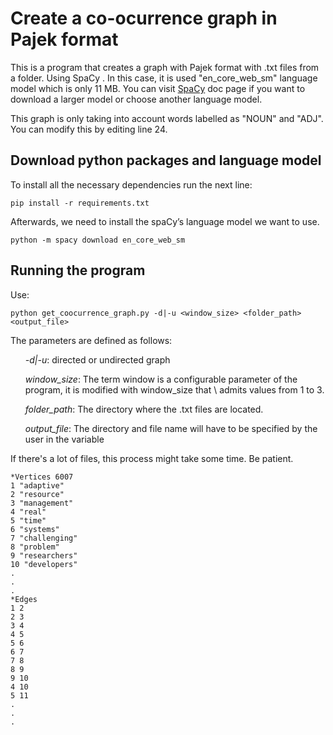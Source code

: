 
# Create a co-ocurrence graph in Pajek format

This is a program that creates a graph with Pajek format with .txt files from a folder. Using SpaCy . In this case, it 
is used "en_core_web_sm" language model which is only 11 MB. You can visit 
<a href="https://spacy.io/usage/models">SpaCy</a> doc page if you want to download a larger model or choose another 
language model.

This graph is only taking into account words labelled as "NOUN" and "ADJ". You can modify this by editing line 24.


## Download python packages and language model

To install all the necessary dependencies run the next line:

```pip install -r requirements.txt```

Afterwards, we need to install the spaCy’s language model we want to use. 

```python -m spacy download en_core_web_sm```

## Running the program

Use:

```python get_coocurrence_graph.py -d|-u <window_size> <folder_path> <output_file>```

The parameters are defined as follows:

<ul><i>-d|-u</i>: directed or undirected graph</ul>
<ul><i>window_size</i>: The term window is a configurable parameter of the program, it is modified with window_size that \
 admits values from 1 to 3.</ul>
<ul><i>folder_path</i>: The directory where the .txt files are located.</ul>
<ul><i>output_file</i>: The directory and file name will have to be specified by the user in the variable</ul>

If there's a lot of files, this process might take some time. Be patient.

```
*Vertices 6007
1 "adaptive"
2 "resource"
3 "management"
4 "real"
5 "time"
6 "systems"
7 "challenging"
8 "problem"
9 "researchers"
10 "developers"
.
.
.
*Edges
1 2
2 3
3 4
4 5
5 6
6 7
7 8
8 9
9 10
4 10
5 11
.
.
.
```